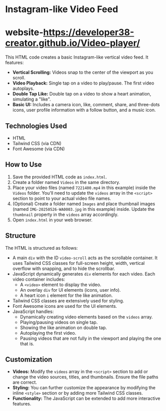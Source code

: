 # Instagram-like Video Feed
# website-https://developer38-creator.github.io/Video-player/
This HTML code creates a basic Instagram-like vertical video feed. It features:

-   **Vertical Scrolling:** Videos snap to the center of the viewport as you scroll.
-   **Video Playback:** Single tap on a video to play/pause. The first video autoplays.
-   **Double Tap Like:** Double tap on a video to show a heart animation, simulating a "like".
-   **Basic UI:** Includes a camera icon, like, comment, share, and three-dots icons, user profile information with a follow button, and a music icon.

## Technologies Used

-   HTML
-   Tailwind CSS (via CDN)
-   Font Awesome (via CDN)

## How to Use

1.  Save the provided HTML code as `index.html`.
2.  Create a folder named `Videos` in the same directory.
3.  Place your video files (named `7221400.mp4` in this example) inside the `Videos` folder. You'll need to update the `videos` array in the `<script>` section to point to your actual video file names.
4.  (Optional) Create a folder named `Images` and place thumbnail images (named `IMG-20250526-WA0003.jpg` in this example) inside. Update the `thumbnail` property in the `videos` array accordingly.
5.  Open `index.html` in your web browser.

## Structure

The HTML is structured as follows:

-   A main `div` with the ID `video-scroll` acts as the scrollable container. It uses Tailwind CSS classes for full-screen height, width, vertical overflow with snapping, and to hide the scrollbar.
-   JavaScript dynamically generates `div` elements for each video. Each video container includes:
    -   A `<video>` element to display the video.
    -   An overlay `div` for UI elements (icons, user info).
    -   A heart icon `i` element for the like animation.
-   Tailwind CSS classes are extensively used for styling.
-   Font Awesome icons are used for the UI elements.
-   JavaScript handles:
    -   Dynamically creating video elements based on the `videos` array.
    -   Playing/pausing videos on single tap.
    -   Showing the like animation on double tap.
    -   Autoplaying the first video.
    -   Pausing videos that are not fully in the viewport and playing the one that is.

## Customization

-   **Videos:** Modify the `videos` array in the `<script>` section to add or change the video sources, titles, and thumbnails. Ensure the file paths are correct.
-   **Styling:** You can further customize the appearance by modifying the inline `<style>` section or by adding more Tailwind CSS classes.
-   **Functionality:** The JavaScript can be extended to add more interactive features.

